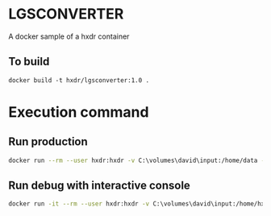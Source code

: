 # LGSCONVERTER

A docker sample of a hxdr container

## To build
```
docker build -t hxdr/lgsconverter:1.0 .
```

# Execution command
## Run production
```sh
docker run --rm --user hxdr:hxdr -v C:\volumes\david\input:/home/data -v C:\volumes\david\output:/home/hxdr/OutputFiles -v C:\volumes\david\logs:/home/hxdr/logs --memory="1g" hxdr/lgsconverter:1.0  
```

## Run debug with interactive console
```sh
docker run -it --rm --user hxdr:hxdr -v C:\volumes\david\input:/home/hxdr/data -v C:\volumes\david\output:/home/hxdr/OutputFiles -v C:\volumes\david\logs:/home/hxdr/logs --memory="1g" hxdr/lgsconverter:1.0 /bin/bash 
```